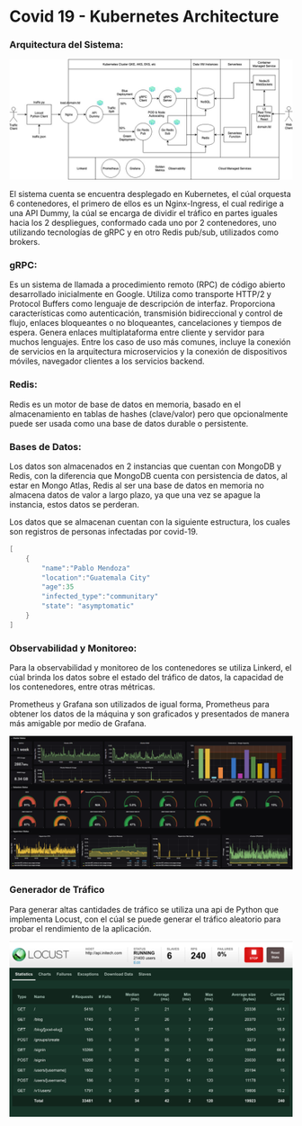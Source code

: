 # Covid 19 - Kubernetes Architecture

### Arquitectura del Sistema:

![img/WhatsApp_Image_2020-12-26_at_6.47.03_PM.jpeg](img/WhatsApp_Image_2020-12-26_at_6.47.03_PM.jpeg)

El sistema cuenta se encuentra desplegado en Kubernetes, el cúal orquesta 6 contenedores, el primero de ellos es un Nginx-Ingress, el cual redirige a una API Dummy, la cúal se encarga de dividir el tráfico en partes iguales hacia los 2 despliegues, conformado cada uno por 2 contenedores, uno utilizando tecnologías de gRPC y en otro Redis pub/sub, utilizados como brokers.

### gRPC:

Es un sistema de llamada a procedimiento remoto (RPC) de código abierto desarrollado inicialmente en Google. Utiliza como transporte HTTP/2 y Protocol Buffers como lenguaje de descripción de interfaz. Proporciona características como autenticación, transmisión bidireccional y control de flujo, enlaces bloqueantes o no bloqueantes, cancelaciones y tiempos de espera. Genera enlaces multiplataforma entre cliente y servidor para muchos lenguajes. Entre los caso de uso más comunes, incluye la conexión de servicios en la arquitectura microservicios y la conexión de dispositivos móviles, navegador clientes a los servicios backend.

### Redis:

Redis es un motor de base de datos en memoria, basado en el almacenamiento en tablas de hashes (clave/valor) pero que opcionalmente puede ser usada como una base de datos durable o persistente.

### Bases de Datos:

Los datos son almacenados en 2 instancias que cuentan con MongoDB y Redis, con la diferencia que MongoDB cuenta con persistencia de datos, al estar en Mongo Atlas, Redis al ser una base de datos en memoria no almacena datos de valor a largo plazo, ya que una vez se apague la instancia, estos datos se perderan.

Los datos que se almacenan cuentan con la siguiente estructura, los cuales son registros de personas infectadas por covid-19.

```c
[
	{
		"name":"Pablo Mendoza"
		"location":"Guatemala City"
		"age":35
		"infected_type":"communitary"
		"state": "asymptomatic"
	}
]
```

### Observabilidad y Monitoreo:

Para la observabilidad y monitoreo de los contenedores se utiliza Linkerd, el cúal brinda los datos sobre el estado del tráfico de datos, la capacidad de los contenedores, entre otras métricas.

Prometheus y Grafana son utilizados de igual forma, Prometheus para obtener los datos de la máquina y son graficados y presentados de manera más amigable por medio de Grafana.

![img/Untitled.png](img/Untitled.png)

### Generador de Tráfico

Para generar altas cantidades de tráfico se utiliza una api de Python que implementa Locust, con el cúal se puede generar el tráfico aleatorio para probar el rendimiento de la aplicación.

![img/Untitled%201.png](img/Untitled%201.png)